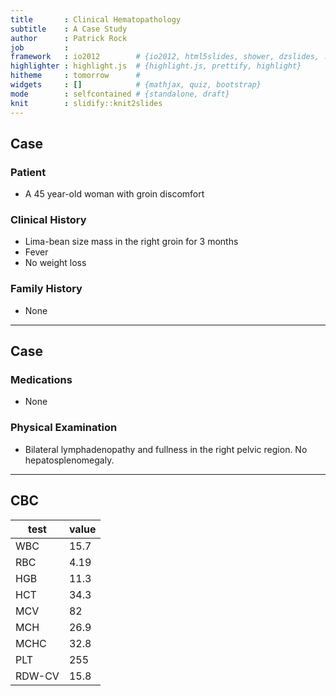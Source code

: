 ```yaml
---
title       : Clinical Hematopathology 
subtitle    : A Case Study
author      : Patrick Rock  
job         : 
framework   : io2012        # {io2012, html5slides, shower, dzslides, ...}
highlighter : highlight.js  # {highlight.js, prettify, highlight}
hitheme     : tomorrow      # 
widgets     : []            # {mathjax, quiz, bootstrap}
mode        : selfcontained # {standalone, draft}
knit        : slidify::knit2slides
---
```


## Case

### Patient
  - A 45 year-old woman with groin discomfort

### Clinical History
  - Lima-bean size mass in the right groin for 3 months
  - Fever
  - No weight loss

### Family History
  - None

--- 

## Case

### Medications
- None

### Physical Examination
- Bilateral lymphadenopathy and fullness in the right pelvic region. No hepatosplenomegaly.

---

## CBC
| test   | value |
| ------ | ----- |
| WBC    | 15.7  |
| RBC    | 4.19  |
| HGB    | 11.3  |
| HCT    | 34.3  |
| MCV    | 82    |
| MCH    | 26.9  |
| MCHC   | 32.8  |
| PLT    | 255   |
| RDW-CV | 15.8  |


